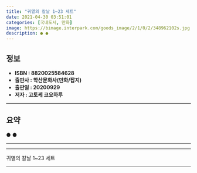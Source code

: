 ```yaml
---
title: "귀멸의 칼날 1~23 세트"
date: 2021-04-30 03:51:01
categories: [국내도서, 만화]
image: https://bimage.interpark.com/goods_image/2/1/0/2/348962102s.jpg
description: ● ●
---
```


## **정보**

- **ISBN : 8820025584628**
- **출판사 : 학산문화사(만화/잡지)**
- **출판일 : 20200929**
- **저자 : 고토케 코요하루**

------



## **요약**

●  ●  

------



------


귀멸의 칼날 1~23 세트 

------


